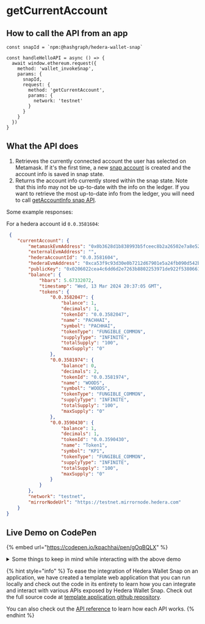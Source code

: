 # getCurrentAccount

## How to call the API from an app

```tsx
const snapId = `npm:@hashgraph/hedera-wallet-snap`

const handleHelloAPI = async () => {
  await window.ethereum.request({
    method: 'wallet_invokeSnap',
    params: {
      snapId,
      request: {
        method: 'getCurrentAccount',
        params: {
          network: 'testnet'
        }
      }
    }
  })
}
```

## What the API does

1. Retrieves the currently connected account the user has selected on Metamask. If it's the first time, a new [snap account](../../snap-account.md) is created and the account info is saved in snap state.
2. Returns the account info currently stored within the snap state. Note that this info may not be up-to-date with the info on the ledger. If you want to retrieve the most up-to-date info from the ledger, you will need to call [getAccountInfo snap API](../account-apis/getaccountinfo.md).

Some example responses:

For a hedera account id `0.0.3581604`:

```json
 {
    "currentAccount": {
        "metamaskEvmAddress": "0x0b3628d1b838993b5fceec8b2a26502e7a8e5241",
        "externalEvmAddress": "",
        "hederaAccountId": "0.0.3581604",
        "hederaEvmAddress": "0xca53f9c93d30e0b7212d67901e5a24fb090d542b",
        "publicKey": "0x0206022cea4c6dd6d2e7263b8802253971de922f5380661d97cba82dee66f57ad6",
        "balance": {
            "hbars": 5.67332072,
            "timestamp": "Wed, 13 Mar 2024 20:37:05 GMT",
            "tokens": {
                "0.0.3582047": {
                    "balance": 1,
                    "decimals": 1,
                    "tokenId": "0.0.3582047",
                    "name": "PACHHAI",
                    "symbol": "PACHHAI",
                    "tokenType": "FUNGIBLE_COMMON",
                    "supplyType": "INFINITE",
                    "totalSupply": "100",
                    "maxSupply": "0"
                },
                "0.0.3581974": {
                    "balance": 0,
                    "decimals": 2,
                    "tokenId": "0.0.3581974",
                    "name": "WOODS",
                    "symbol": "WOODS",
                    "tokenType": "FUNGIBLE_COMMON",
                    "supplyType": "INFINITE",
                    "totalSupply": "100",
                    "maxSupply": "0"
                },
                "0.0.3590430": {
                    "balance": 1,
                    "decimals": 1,
                    "tokenId": "0.0.3590430",
                    "name": "Token1",
                    "symbol": "KP1",
                    "tokenType": "FUNGIBLE_COMMON",
                    "supplyType": "INFINITE",
                    "totalSupply": "100",
                    "maxSupply": "0"
                }
            }
        },
        "network": "testnet",
        "mirrorNodeUrl": "https://testnet.mirrornode.hedera.com"
    }
}
```

## Live Demo on CodePen

{% embed url="https://codepen.io/kpachhai/pen/gOqBQLX" %}

<details>

<summary>Some things to keep in mind while interacting with the above demo</summary>

* If you're getting any errors with the live demo, make sure you go through the [FAQs](../../../basics/faqs.md) section to learn about what you may be missing. You need to install [Metamask](https://metamask.io/) in your browser for the live demo to work

</details>

{% hint style="info" %}
To ease the integration of Hedera Wallet Snap on an application, we have created a template web application that you can run locally and check out the code in its entirety to learn how you can integrate and interact with various APIs exposed by Hedera Wallet Snap. Check out the full source code at [template application github repository](https://github.com/hashgraph/hedera-metamask-snaps/tree/main/packages/hedera-wallet-snap/packages/site).

You can also check out the [API reference](../) to learn how each API works.
{% endhint %}
